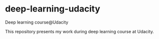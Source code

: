 # deep-learning-udacity
Deep learning course@Udacity

This repository presents my work during deep learning course at Udacity.

